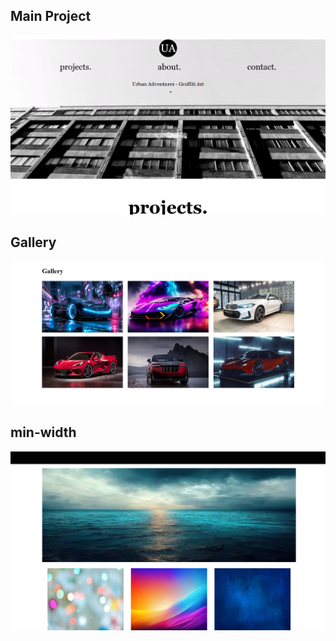 <h2>Main Project</h2>

<a href="https://clinquant-faun-2cf638.netlify.app/#projects"><img src="main-project.png"></a>

<h2>Gallery</h2>

<a href="https://dulcet-cassata-be6cd9.netlify.app/"><img src="gallery.png"></a>


<h2>min-width</h2>

<a href="https://inquisitive-bienenstitch-a137b9.netlify.app/"><img src="min-width.png"></a>
